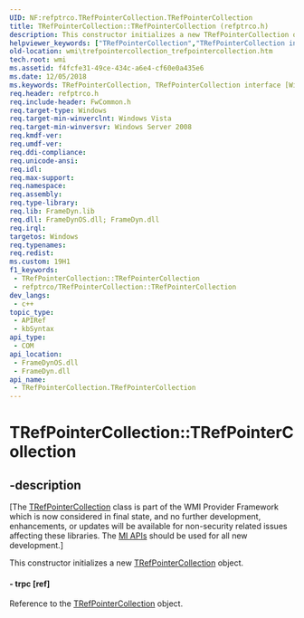 ```yaml
---
UID: NF:refptrco.TRefPointerCollection.TRefPointerCollection
title: TRefPointerCollection::TRefPointerCollection (refptrco.h)
description: This constructor initializes a new TRefPointerCollection object.
helpviewer_keywords: ["TRefPointerCollection","TRefPointerCollection interface [Windows Management Instrumentation]","TRefPointerCollection method","TRefPointerCollection method [Windows Management Instrumentation]","TRefPointerCollection method [Windows Management Instrumentation]","TRefPointerCollection interface","TRefPointerCollection.TRefPointerCollection","TRefPointerCollection::TRefPointerCollection","_hmm_trefpointercollection_trefpointercollection","refptrco/TRefPointerCollection::TRefPointerCollection","wmi.trefpointercollection_trefpointercollection"]
old-location: wmi\trefpointercollection_trefpointercollection.htm
tech.root: wmi
ms.assetid: f4fcfe31-49ce-434c-a6e4-cf60e0a435e6
ms.date: 12/05/2018
ms.keywords: TRefPointerCollection, TRefPointerCollection interface [Windows Management Instrumentation],TRefPointerCollection method, TRefPointerCollection method [Windows Management Instrumentation], TRefPointerCollection method [Windows Management Instrumentation],TRefPointerCollection interface, TRefPointerCollection.TRefPointerCollection, TRefPointerCollection::TRefPointerCollection, _hmm_trefpointercollection_trefpointercollection, refptrco/TRefPointerCollection::TRefPointerCollection, wmi.trefpointercollection_trefpointercollection
req.header: refptrco.h
req.include-header: FwCommon.h
req.target-type: Windows
req.target-min-winverclnt: Windows Vista
req.target-min-winversvr: Windows Server 2008
req.kmdf-ver: 
req.umdf-ver: 
req.ddi-compliance: 
req.unicode-ansi: 
req.idl: 
req.max-support: 
req.namespace: 
req.assembly: 
req.type-library: 
req.lib: FrameDyn.lib
req.dll: FrameDynOS.dll; FrameDyn.dll
req.irql: 
targetos: Windows
req.typenames: 
req.redist: 
ms.custom: 19H1
f1_keywords:
 - TRefPointerCollection::TRefPointerCollection
 - refptrco/TRefPointerCollection::TRefPointerCollection
dev_langs:
 - c++
topic_type:
 - APIRef
 - kbSyntax
api_type:
 - COM
api_location:
 - FrameDynOS.dll
 - FrameDyn.dll
api_name:
 - TRefPointerCollection.TRefPointerCollection
---
```


# TRefPointerCollection::TRefPointerCollection


## -description

<p class="CCE_Message">[The <a href="/windows/desktop/api/refptrco/nl-refptrco-trefpointercollection">TRefPointerCollection</a> class 
    is part of the WMI Provider Framework which is now considered in final state, and no further development, 
    enhancements, or updates will be available for non-security related issues affecting these libraries. The 
    <a href="/previous-versions/windows/desktop/wmi_v2/windows-management-infrastructure">MI APIs</a> should be used for all new 
    development.]

This constructor initializes a new <a href="/windows/desktop/api/refptrco/nl-refptrco-trefpointercollection">TRefPointerCollection</a> object.



#### - trpc [ref]

Reference to the <a href="/windows/desktop/api/refptrco/nl-refptrco-trefpointercollection">TRefPointerCollection</a> object.
